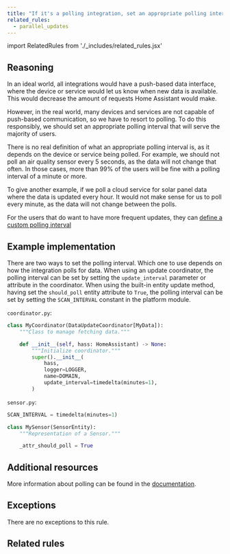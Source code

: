 ```yaml
---
title: "If it's a polling integration, set an appropriate polling interval (IQS008)"
related_rules:
  - parallel_updates
---
```

import RelatedRules from './_includes/related_rules.jsx'

## Reasoning

In an ideal world, all integrations would have a push-based data interface, where the device or service would let us know when new data is available.
This would decrease the amount of requests Home Assistant would make.

However, in the real world, many devices and services are not capable of push-based communication, so we have to resort to polling.
To do this responsibly, we should set an appropriate polling interval that will serve the majority of users.

There is no real definition of what an appropriate polling interval is, as it depends on the device or service being polled.
For example, we should not poll an air quality sensor every 5 seconds, as the data will not change that often.
In those cases, more than 99% of the users will be fine with a polling interval of a minute or more.

To give another example, if we poll a cloud service for solar panel data where the data is updated every hour.
It would not make sense for us to poll every minute, as the data will not change between the polls.

For the users that do want to have more frequent updates, they can [define a custom polling interval](https://www.home-assistant.io/common-tasks/general/#defining-a-custom-polling-interval)

## Example implementation

There are two ways to set the polling interval.
Which one to use depends on how the integration polls for data.
When using an update coordinator, the polling interval can be set by setting the `update_interval` parameter or attribute in the coordinator.
When using the built-in entity update method, having set the `should_poll` entity attribute to `True`, the polling interval can be set by setting the `SCAN_INTERVAL` constant in the platform module.

`coordinator.py`:
```python {10} showLineNumbers
class MyCoordinator(DataUpdateCoordinator[MyData]):
    """Class to manage fetching data."""

    def __init__(self, hass: HomeAssistant) -> None:
        """Initialize coordinator."""
        super().__init__(
            hass,
            logger=LOGGER,
            name=DOMAIN,
            update_interval=timedelta(minutes=1),
        )
```

`sensor.py`:
```python {1} showLineNumbers
SCAN_INTERVAL = timedelta(minutes=1)

class MySensor(SensorEntity):
    """Representation of a Sensor."""

    _attr_should_poll = True
```

## Additional resources

More information about polling can be found in the [documentation](../../../integration_fetching_data).

## Exceptions

There are no exceptions to this rule.

## Related rules

<RelatedRules relatedRules={frontMatter.related_rules}></RelatedRules>
